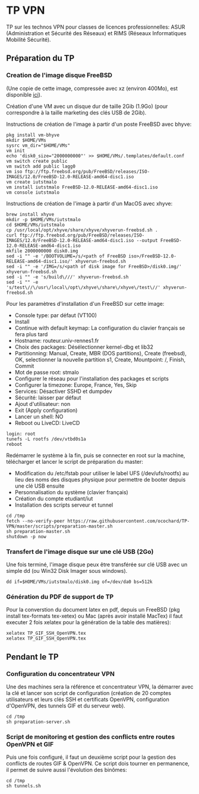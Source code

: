 # TP VPN

TP sur les technos VPN pour classes de licences professionnelles: ASUR (Administration et Sécurité des Réseaux) et RIMS (Réseaux Informatiques Mobilité Sécurité).

## Préparation du TP

### Creation de l'image disque FreeBSD

(Une copie de cette image, compressée avec xz (environ 400Mo), est disponible [ici](http://gugus69.free.fr/IUT/FreeBSD12-iutstmalo.img.xz)).

Création d'une VM avec un disque dur de taille 2Gib (1.9Go) (pour correspondre à la taille marketing des clés USB de 2Gib).

Instructions de création de l'image à partir d'un poste FreeBSD avec bhyve:
```
pkg install vm-bhyve
mkdir $HOME/VMs
sysrc vm_dir="$HOME/VMs"
vm init
echo 'disk0_size="2000000000"' >> $HOME/VMs/.templates/default.conf
vm switch create public
vm switch add public lagg0
vm iso ftp://ftp.freebsd.org/pub/FreeBSD/releases/ISO-IMAGES/12.0/FreeBSD-12.0-RELEASE-amd64-disc1.iso
vm create iutstmalo
vm install iutstmalo FreeBSD-12.0-RELEASE-amd64-disc1.iso
vm console iutstmalo
```

Instructions de création de l'image à partir d'un MacOS avec xhyve:
```
brew install xhyve
mkdir -p $HOME/VMs/iutstmalo
cd $HOME/VMs/iutstmalo
cp /usr/local/opt/xhyve/share/xhyve/xhyverun-freebsd.sh .
curl ftp://ftp.freebsd.org/pub/FreeBSD/releases/ISO-IMAGES/12.0/FreeBSD-12.0-RELEASE-amd64-disc1.iso --output FreeBSD-12.0-RELEASE-amd64-disc1.iso
mkfile 2000000000 disk0.img
sed -i "" -e '/BOOTVOLUME=/s/<path of FreeBSD iso>/FreeBSD-12.0-RELEASE-amd64-disc1.iso/' xhyverun-freebsd.sh
sed -i "" -e '/IMG=/s/<path of disk image for FreeBSD>/disk0.img/' xhyverun-freebsd.sh
sed -i "" -e 's/build\///' xhyverun-freebsd.sh
sed -i "" -e 's/test\//\/usr\/local\/opt\/xhyve\/share\/xhyve\/test\//' xhyverun-freebsd.sh
```

Pour les paramètres d'installation d'un FreeBSD sur cette image:
* Console type: par défaut (VT100)
* Install
* Continue with default keymap: La configuration du clavier français se fera plus tard
* Hostname: routeur.univ-rennes1.fr
* Choix des packages: Désélectionner kernel-dbg et lib32
* Partitionning: Manual, Create, MBR (DOS partitions), Create (freebsd), OK, selectionner la nouvelle partition s1, Create, Mountpoint: /, Finish, Commit
* Mot de passe root: stmalo
* Configurer le réseau pour l'installation des packages et scripts
* Configurer la timezone: Europe, France, Yes, Skip
* Services: Désactiver SSHD et dumpdev
* Sécurité: laisser par défaut
* Ajout d'utilisateur: non
* Exit (Apply configuration)
* Lancer un shell: NO
* Reboot ou LiveCD: LiveCD

```
login: root
tunefs -L rootfs /dev/vtbd0s1a
reboot
```

Redémarrer le système à la fin, puis se connecter en root sur la machine, télécharger et lancer le script de préparation du master:
* Modification du /etc/fstab pour utiliser le label UFS (/dev/ufs/rootfs) au lieu des noms des disques physique pour permettre de booter depuis une clé USB ensuite
* Personnalisation du système (clavier français)
* Création du compte etudiant/iut
* Installation des scripts serveur et tunnel

```
cd /tmp
fetch --no-verify-peer https://raw.githubusercontent.com/ocochard/TP-VPN/master/scripts/preparation-master.sh
sh preparation-master.sh
shutdown -p now
```

### Transfert de l'image disque sur une clé USB (2Go)
Une fois terminé, l'image disque peux être transférée sur clé USB avec un simple dd (ou Win32 Disk Imager sous windows).
```
dd if=$HOME/VMs/iutstmalo/disk0.img of=/dev/da0 bs=512k
```

### Génération du PDF de support de TP
Pour la converstion du document latex en pdf, depuis un FreeBSD (pkg install tex-formats tex-xetex) ou Mac (après avoir installé MacTex) il faut executer 2 fois xelatex pour la génération de la table des matières):
```
xelatex TP_GIF_SSH_OpenVPN.tex
xelatex TP_GIF_SSH_OpenVPN.tex
```

## Pendant le TP

### Configuration du concentrateur VPN

Une des machines sera la référence et concentrateur VPN, la démarrer avec la clé et lancer son script de configuration (création de 20 comptes utilisateurs et leurs clés SSH et certificats OpenVPN, configuration d'OpenVPN, des tunnels GIF et du serveur web).
```
cd /tmp
sh preparation-server.sh
```

### Script de monitoring et gestion des conflicts entre routes OpenVPN et GIF

Puis une fois configuré, il faut un deuxième script pour la gestion des conflicts de routes GIF & OpenVPN.
Ce script dois tourner en permanence, il permet de suivre aussi l'évolution des binômes:
```
cd /tmp
sh tunnels.sh
```
